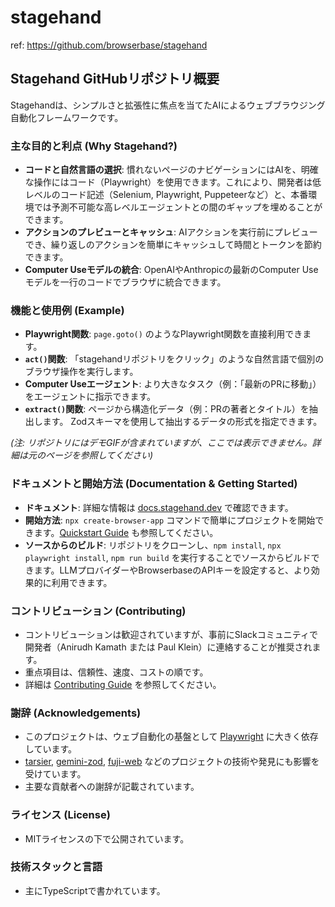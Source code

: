 # stagehand

ref: <https://github.com/browserbase/stagehand>

## Stagehand GitHubリポジトリ概要

Stagehandは、シンプルさと拡張性に焦点を当てたAIによるウェブブラウジング自動化フレームワークです。

### 主な目的と利点 (Why Stagehand?)

- **コードと自然言語の選択**: 慣れないページのナビゲーションにはAIを、明確な操作にはコード（Playwright）を使用できます。これにより、開発者は低レベルのコード記述（Selenium, Playwright, Puppeteerなど）と、本番環境では予測不可能な高レベルエージェントとの間のギャップを埋めることができます。
- **アクションのプレビューとキャッシュ**: AIアクションを実行前にプレビューでき、繰り返しのアクションを簡単にキャッシュして時間とトークンを節約できます。
- **Computer Useモデルの統合**: OpenAIやAnthropicの最新のComputer Useモデルを一行のコードでブラウザに統合できます。

### 機能と使用例 (Example)

- **Playwright関数**: `page.goto()` のようなPlaywright関数を直接利用できます。
- **`act()`関数**: 「stagehandリポジトリをクリック」のような自然言語で個別のブラウザ操作を実行します。
- **Computer Useエージェント**: より大きなタスク（例：「最新のPRに移動」）をエージェントに指示できます。
- **`extract()`関数**: ページから構造化データ（例：PRの著者とタイトル）を抽出します。 Zodスキーマを使用して抽出するデータの形式を指定できます。

*(注: リポジトリにはデモGIFが含まれていますが、ここでは表示できません。詳細は元のページを参照してください)*

### ドキュメントと開始方法 (Documentation & Getting Started)

- **ドキュメント**: 詳細な情報は [docs.stagehand.dev](https://docs.stagehand.dev/) で確認できます。
- **開始方法**: `npx create-browser-app` コマンドで簡単にプロジェクトを開始できます。[Quickstart Guide](https://docs.stagehand.dev/get_started/quickstart) も参照してください。
- **ソースからのビルド**: リポジトリをクローンし、`npm install`, `npx playwright install`, `npm run build` を実行することでソースからビルドできます。LLMプロバイダーやBrowserbaseのAPIキーを設定すると、より効果的に利用できます。

### コントリビューション (Contributing)

- コントリビューションは歓迎されていますが、事前にSlackコミュニティで開発者（Anirudh Kamath または Paul Klein）に連絡することが推奨されます。
- 重点項目は、信頼性、速度、コストの順です。
- 詳細は [Contributing Guide](https://docs.stagehand.dev/contributions/contributing) を参照してください。

### 謝辞 (Acknowledgements)

- このプロジェクトは、ウェブ自動化の基盤として [Playwright](https://playwright.dev/) に大きく依存しています。
- [tarsier](https://github.com/reworkd/tarsier), [gemini-zod](https://github.com/jbeoris/gemini-zod), [fuji-web](https://github.com/normal-computing/fuji-web) などのプロジェクトの技術や発見にも影響を受けています。
- 主要な貢献者への謝辞が記載されています。

### ライセンス (License)

- MITライセンスの下で公開されています。

### 技術スタックと言語

- 主にTypeScriptで書かれています。

